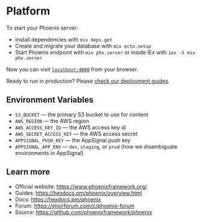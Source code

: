 # Platform

To start your Phoenix server:

- Install dependencies with `mix deps.get`
- Create and migrate your database with `mix ecto.setup`
- Start Phoenix endpoint with `mix phx.server` or inside IEx with `iex -S mix phx.server`

Now you can visit [`localhost:4000`](http://localhost:4000) from your browser.

Ready to run in production? Please [check our deployment guides](https://hexdocs.pm/phoenix/deployment.html).

## Environment Variables

- `S3_BUCKET` — the primary S3 bucket to use for content
- `AWS_REGION` — the AWS region
- `AWS_ACCESS_KEY_ID` — the AWS access key id
- `AWS_SECRET_ACCESS_KEY` — the AWS access secret
- `APPSIGNAL_PUSH_KEY` — the AppSignal push key
- `APPSIGNAL_APP_ENV` — `dev`, `staging`, or `prod` (how we disambiguate environments in AppSignal)

## Learn more

- Official website: https://www.phoenixframework.org/
- Guides: https://hexdocs.pm/phoenix/overview.html
- Docs: https://hexdocs.pm/phoenix
- Forum: https://elixirforum.com/c/phoenix-forum
- Source: https://github.com/phoenixframework/phoenix
